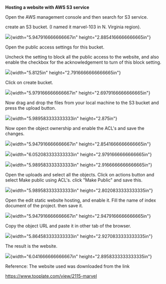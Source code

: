 **Hosting a website with AWS S3 service**

Open the AWS management console and then search for S3 service.

create an S3 bucket. (I named it marvel-103 in N. Virginia region).

![](./media/image1.png){width="5.947916666666667in"
height="2.8854166666666665in"}

Open the public access settings for this bucket.

Uncheck the setting to block all the public access to the website, and
also enable the checkbox for the acknowledgement to turn of this block
setting.

![](./media/image2.png){width="5.8125in" height="2.7916666666666665in"}

Click on create bucket.

![](./media/image3.png){width="5.979166666666667in"
height="2.6979166666666665in"}

Now drag and drop the files from your local machine to the S3 bucket and
press the upload button.

![](./media/image4.png){width="5.989583333333333in" height="2.875in"}

Now open the object ownership and enable the ACL's and save the changes.

![](./media/image5.png){width="5.947916666666667in"
height="2.8541666666666665in"}

![](./media/image6.png){width="6.052083333333333in"
height="2.9791666666666665in"}

![](./media/image7.png){width="5.989583333333333in"
height="2.9166666666666665in"}

Open the uploads and select all the objects. Click on actions button and
select Make public using ACL's. click "Make Public" and save this.

![](./media/image8.png){width="5.989583333333333in"
height="2.8020833333333335in"}

Open the edit static website hosting, and enable it. Fill the name of
index document of the project. then save it.

![](./media/image9.png){width="5.947916666666667in"
height="2.9479166666666665in"}

Copy the object URL and paste it in other tab of the browser.

![](./media/image10.png){width="5.864583333333333in"
height="2.9270833333333335in"}

The result is the website.

![](./media/image11.png){width="6.041666666666667in"
height="2.8958333333333335in"}

Reference: The website used was downloaded from the link

<https://www.tooplate.com/view/2115-marvel>
